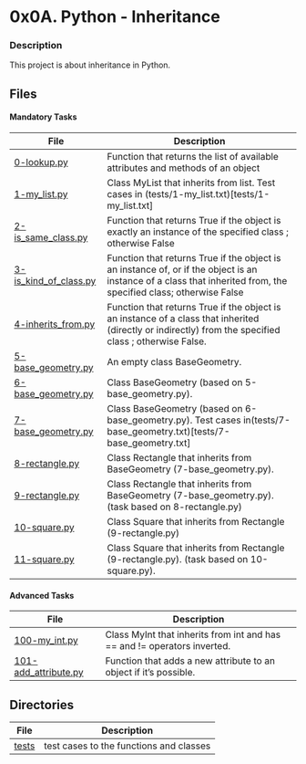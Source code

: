# 0x0A. Python - Inheritance
### Description
This project is about inheritance in Python.

## Files
#### Mandatory Tasks

| File | Description |
| ------ | ------ |
| [0-lookup.py](0-lookup.py) | Function that returns the list of available attributes and methods of an object |
| [1-my_list.py](1-my_list.py) | Class MyList that inherits from list. Test cases in (tests/1-my_list.txt)[tests/1-my_list.txt] |
| [2-is_same_class.py](2-is_same_class.py) | Function that returns True if the object is exactly an instance of the specified class ; otherwise False |
| [3-is_kind_of_class.py](3-is_kind_of_class.py) | Function that returns True if the object is an instance of, or if the object is an instance of a class that inherited from, the specified class; otherwise False |
| [4-inherits_from.py](4-inherits_from.py) | Function that returns True if the object is an instance of a class that inherited (directly or indirectly) from the specified class ; otherwise False. |
| [5-base_geometry.py](5-base_geometry.py) | An empty class BaseGeometry. |
| [6-base_geometry.py](6-base_geometry.py) | Class BaseGeometry (based on 5-base_geometry.py). |
| [7-base_geometry.py](7-base_geometry.py) | Class BaseGeometry (based on 6-base_geometry.py). Test cases in(tests/7-base_geometry.txt)[tests/7-base_geometry.txt] |
| [8-rectangle.py](8-rectangle.py) | Class Rectangle that inherits from BaseGeometry (7-base_geometry.py). |
| [9-rectangle.py](9-rectangle.py) | Class Rectangle that inherits from BaseGeometry (7-base_geometry.py). (task based on 8-rectangle.py) |
| [10-square.py](10-square.py) | Class Square that inherits from Rectangle (9-rectangle.py) |
| [11-square.py](11-square.py) | Class Square that inherits from Rectangle (9-rectangle.py). (task based on 10-square.py). |

#### Advanced Tasks
| File | Description |
| ------ | ------ |
| [100-my_int.py](100-my_int.py ) | Class MyInt that inherits from int and has == and != operators inverted. |
| [101-add_attribute.py](101-add_attribute.py) | Function that adds a new attribute to an object if it’s possible. |

## Directories
| File | Description |
| ------ | ------ |
| [tests](tests) | test cases to the functions and classes |
